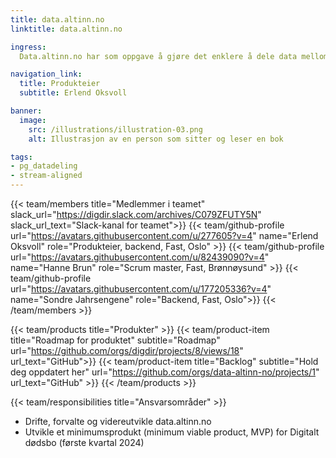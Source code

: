 ```yaml
---
title: data.altinn.no
linktitle: data.altinn.no

ingress:
  Data.altinn.no har som oppgave å gjøre det enklere å dele data mellom virksomheter. Formålet er å gjenbruke informasjon direkte fra kilden – i sanntid.

navigation_link:
  title: Produkteier
  subtitle: Erlend Oksvoll

banner:
  image:
    src: /illustrations/illustration-03.png
    alt: Illustrasjon av en person som sitter og leser en bok

tags:
- pg_datadeling
- stream-aligned
---
```


{{< team/members title="Medlemmer i teamet" slack_url="https://digdir.slack.com/archives/C079ZFUTY5N" slack_url_text="Slack-kanal for teamet">}}
{{< team/github-profile url="https://avatars.githubusercontent.com/u/277605?v=4" name="Erlend Oksvoll" role="Produkteier, backend, Fast, Oslo" >}}
{{< team/github-profile url="https://avatars.githubusercontent.com/u/82439090?v=4" name="Hanne Brun" role="Scrum master, Fast, Brønnøysund" >}}
{{< team/github-profile url="https://avatars.githubusercontent.com/u/177205336?v=4"  name="Sondre Jahrsengene" role="Backend, Fast, Oslo">}}
{{< /team/members >}}

{{< team/products title="Produkter" >}}
{{< team/product-item title="Roadmap for produktet" subtitle="Roadmap" url="https://github.com/orgs/digdir/projects/8/views/18" url_text="GitHub">}}
{{< team/product-item title="Backlog" subtitle="Hold deg oppdatert her" url="https://github.com/orgs/data-altinn-no/projects/1" url_text="GitHub" >}}
{{< /team/products >}}

{{< team/responsibilities title="Ansvarsområder" >}}

- Drifte, forvalte og videreutvikle data.altinn.no
- Utvikle et minimumsprodukt (minimum viable product, MVP) for Digitalt dødsbo (første kvartal 2024)
